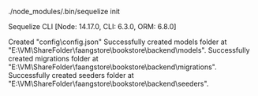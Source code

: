 ./node_modules/.bin/sequelize init

Sequelize CLI [Node: 14.17.0, CLI: 6.3.0, ORM: 6.8.0]

Created "config\config.json"
Successfully created models folder at "E:\VM\ShareFolder\faangstore\bookstore\backend\models".
Successfully created migrations folder at "E:\VM\ShareFolder\faangstore\bookstore\backend\migrations".
Successfully created seeders folder at "E:\VM\ShareFolder\faangstore\bookstore\backend\seeders".
